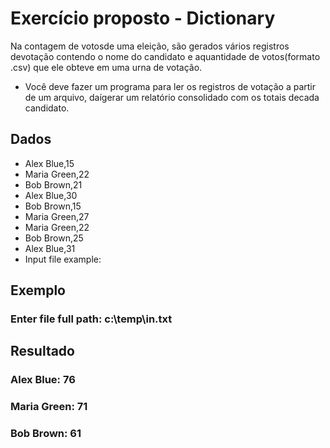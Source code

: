 # Exercício proposto - Dictionary

Na contagem de votosde uma eleição, são gerados vários registros devotação contendo o nome do candidato e aquantidade de votos(formato .csv) que ele obteve em uma urna de votação.

- Você deve fazer um programa para ler os registros de votação a partir de um arquivo, daígerar um relatório consolidado com os totais decada candidato.

## Dados

- Alex Blue,15
- Maria Green,22
- Bob Brown,21
- Alex Blue,30
- Bob Brown,15
- Maria Green,27
- Maria Green,22
- Bob Brown,25
- Alex Blue,31
- Input file example:

## Exemplo

### Enter file full path: c:\temp\in.txt

## Resultado

### Alex Blue: 76

### Maria Green: 71

### Bob Brown: 61
